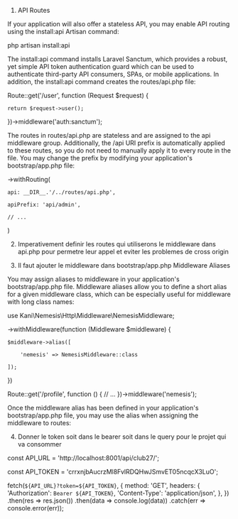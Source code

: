 1. API Routes


If your application will also offer a stateless API, you may enable API routing using the install:api Artisan command:

php artisan install:api

The install:api command installs Laravel Sanctum, which provides a robust, yet simple API token authentication guard which can be used to authenticate third-party API consumers, SPAs, or mobile applications. In addition, the install:api command creates the routes/api.php file:

Route::get('/user', function (Request $request) {

    return $request->user();

})->middleware('auth:sanctum');

The routes in routes/api.php are stateless and are assigned to the api middleware group. Additionally, the /api URI prefix is automatically applied to these routes, so you do not need to manually apply it to every route in the file. You may change the prefix by modifying your application's bootstrap/app.php file:

->withRouting(

    api: __DIR__.'/../routes/api.php',

    apiPrefix: 'api/admin',

    // ...

)



2.  Imperativement definir les routes qui utiliserons le middleware dans api.php pour permetre leur appel et eviter les problemes de cross origin

3. Il faut ajouter le middleware dans bootstrap/app.php
Middleware Aliases

You may assign aliases to middleware in your application's bootstrap/app.php file. Middleware aliases allow you to define a short alias for a given middleware class, which can be especially useful for middleware with long class names:

use Kani\Nemesis\Http\Middleware\NemesisMiddleware;

->withMiddleware(function (Middleware $middleware) {

    $middleware->alias([

        'nemesis' => NemesisMiddleware::class

    ]);

})

Route::get('/profile', function () {
    // ...
})->middleware('nemesis');

Once the middleware alias has been defined in your application's bootstrap/app.php file, you may use the alias when assigning the middleware to routes:

4. Donner le token soit dans le bearer soit dans le query pour le projet qui va consommer

const API_URL = 'http://localhost:8001/api/club27/';

const API_TOKEN = 'crrxnjbAucrzMl8FvlRDQHwJSmvET05ncqcX3LuO';

fetch(`${API_URL}?token=${API_TOKEN}`, {
  method: 'GET',
  headers: {
    'Authorization': `Bearer ${API_TOKEN}`,
    'Content-Type': 'application/json',
  },
})
  .then(res => res.json())
  .then(data => console.log(data))
  .catch(err => console.error(err));

